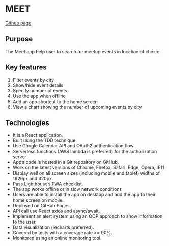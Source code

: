 # MEET

[Github page](https://hientrancong.github.io/meet/)

## Purpose

The Meet app help user to search for meetup events in location of choice.

## Key features

1. Filter events by city
2. Show/hide event details
3. Specify number of events
4. Use the app when offline
5. Add an app shortcut to the home screen
6. View a chart showing the number of upcoming events by city

## Technologies

- It is a React application.
- Built using the TDD technique
- Use Google Calendar API and OAuth2 authentication flow
- Serverless functions (AWS lambda is preferred) for the authorization server
- App’s code is hosted in a Git repository on GitHub.
- Work on the latest versions of Chrome, Firefox, Safari, Edge, Opera, IE11
- Display well on all screen sizes (including mobile and tablet) widths of 1920px and 320px.
- Pass Lighthouse’s PWA checklist.
- The app works offline or in slow network conditions
- Users are able to install the app on desktop and add the app to their home screen on mobile.
- Deployed on GitHub Pages.
- API call use React axios and async/await.
- Implement an alert system using an OOP approach to show information to the user.
- Data visualization (recharts preferred).
- Covered by tests with a coverage rate >= 90%.
- Monitored using an online monitoring tool.
